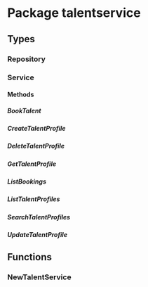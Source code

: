 # Package talentservice

## Types

### Repository

### Service

#### Methods

##### BookTalent

##### CreateTalentProfile

##### DeleteTalentProfile

##### GetTalentProfile

##### ListBookings

##### ListTalentProfiles

##### SearchTalentProfiles

##### UpdateTalentProfile

## Functions

### NewTalentService
